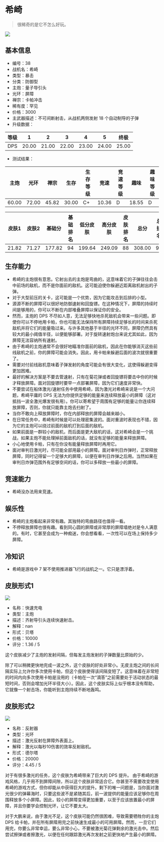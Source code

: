# 希崎

> 很稀奇的是它不怎么好玩。

<img src="/ships/ship_38.png" style={{zoom:1}}/>

## 基本信息

- 编号：38
- 战机名：希崎
- 类型：暴击
- 分类：防御型
- 主炮：量子导引头
- 光环：屏障
- 禅宗：卡帕冲击
- 稀有度：罕见
- 价格：3000
- 主武器描述：不可间断射击，从战机两侧发射 18 个自动制导的子弹
- 升级数据：

| 等级 | 1 | 2 | 3 | 4 | 5 | 终极 |
|--|--|--|--|--|--|--|
| DPS | 20.00 | 21.00 | 22.00 | 23.00 | 24.00 | 25.00 |

- 测试结果：

| 主炮 | 光环 | 禅宗 | 生存 | 生存等级 | 竞速 | 竞速等级 | 趣味 | 趣味等级 |
|--|--|--|--|--|--|--|--|--|
| 60.00 | 72.00 | 45.82 | 30.00 | C+ | 10.36 | D | 18.55 | D |

| 皮肤1 | 皮肤2 | 基础分 | 基础排名 | 低分皮肤 | 高分皮肤 | 皮肤排名 | 总分 | 总排名 |
|--|--|--|--|--|--|--|--|--|
| 21.82 | 71.27 | 177.82 | 94 | 199.64 | 249.09 | 88 | 308.00 | 93 |

## 生存能力

- 希崎的主炮很有意思。它射出去的主炮是弯曲的，这意味着它的子弹往往会击中前场的敌机，而不是你面前的敌机。这可能迫使你躲避近距离敌机射出的子弹。
- 对于大型前压的关卡，这可能是一个优势，因为它能攻击到后排的小型。
- 源源不断的屏障可以很好地防御速射和回旋镖。在这种情况下，屏障的持续时间是够用的，你可以不断在内部堆叠屏障以保证你的安全。
- 然而，主炮的 DPS 不尽如人意，无法足够快地杀死敌机会带来一些问题。即使你可以不停地用卡帕，你也可能无法保持所有屏障持续足够长的时间来杀死敌机并将它们的能量吸过来。与许多其他基于半径的光环不同，屏障仍然具有较大的最小阈值半径，以便能够部署。对于旋转速射炮台来说尤其如此，因为屏障无法容纳所有速射。
- 由于希崎的主炮通常不会很好地瞄准你面前的敌机，因此在你能够消灭这些前线敌机之前，你的屏障可能会消失。因此，用卡帕来躲避后面的波次就很重要了。
- 需要对付前线敌机意味着子弹发射的角度可能会有很大变化，这使得躲避变得更加困难。
- 最好的解决方案是不要去管速射，只有在菊花弹或者回旋镖将要击中你的时候才释放屏障。面对回旋镖时要早一点部署屏障，因为它们速度非常快。
- 不要尝试在船体激光/速射任务中使用希崎，因为激光对希崎来说是一个大问题，希崎平庸的 DPS 无法为你提供足够的能量来连续释放最小的屏障（这对抵挡一波全激光爆发很有用）。你可以寄希望于周围有足够的能量让你连续释放屏障，否则，你就只能靠主炮去扫射了。
- 当你不敢向上释放屏障时，你在内部释放的屏障会越来越小。
- 在日常任务中，希崎有时候是可以处理密集波的。面对重波时表现也不错，因为它的主炮可以绕过前面的敌机打到后面的敌机。
- 如果前面是一群较小的敌机，而后面是更大敌机的话，这对希崎会是一个挑战，如果主炮不能处理掉前面敌机的话，就没有足够的能量来释放屏障。
- 小心地使用卡帕，只有在你没有能量释放屏障时再用它。
- 面对审判日激光时，尽可能全部用最小的屏障。面对审判日炸弹时，正常释放屏障，同时记得留一个足够大的屏障，以便在审判日炸弹之后用。当然如果在审判日炸弹范围外有足够空间的话，你可以多释放一些最小的屏障。

## 竞速能力

- 希崎没办法用来竞速。

## 娱乐性

- 希崎的主炮看起来非常有趣。其独特的弯曲路径也值得一看。
- 不停释放屏障也很有趣。看到同心圆的屏障或非常厚的屏障墙绝对是令人满意的。有时，它甚至会成为一种痴迷，你会想看看，一次性可以在场上保持多少屏障。

## 冷知识

- 希崎是游戏中 7 架不使用推进器飞行的战机之一。它只是漂浮着。

## 皮肤形式1

<img src="/ships/ship_38_apex_1.png" style={{zoom:1}}/>

- 名称：快速充电
- 类型：主炮
- 描述：齐射导引头连续快速射击。
- 解释：nan
- 形式：贝塔
- 价格：10000
- 评分：1.36 / 5

这个皮肤减少了主炮的发射间隔，但每发主炮发射的子弹数量比原始的少。

除了可以稍微更快地完成一波之外，这个皮肤的好处非常小。无皮主炮之间的长间隔实际上允许你多次使用卡帕，但这个皮肤使得该间隔变短了。这意味着在非常短的时间内向多次使用卡帕是没用的（卡帕在一次“滴答”之前需要处于活动状态的最短时间，否则会增加光环半径大小）。因此，这个皮肤实际上似乎根本没有帮助，它就像一个射击场，你能听到主炮持续不断地轰鸣。

## 皮肤形式2

<img src="/ships/ship_38_apex_2.png" style={{zoom:1}}/>

- 名称：反射器
- 类型：光环
- 描述：激光反射在屏障外表面上。
- 解释：激光以每秒10伤害的效率反射敌机。
- 形式：德尔塔
- 价格：20000
- 评分：4.45 / 5

对于有很多激光的任务，这个皮肤为希崎带来了巨大的 DPS 提升。 由于希崎的游戏风格，几乎用不到屏障间隙，所以这个皮肤非常适合它。你甚至不需要改变使用希崎的游戏方式，但你却能从中获得巨大的提升。剩下的唯一问题是，当你面对激光很少的弹幕海时，只要这些波不是紧随其后，前一波提供的能量应该足够你在周围释放多个小屏障。因此，较小的屏障变得更加重要，以至于应该放置最小的屏障，并且你要学会控制光环，让它不要太大。

对于大鹏来说，由于激光不足，这个皮肤可能仍然很困难，导致需要牺牲你的主炮 DPS 给卡帕，并在所有屏障用完之前快速生成最小的可用屏障。然而，一旦它们用完，你要么非常幸运，要么非常小心，不要被激光菊花弹剩余的激光击中。然后尝试擦弹或者擦激光，以便在任何跟踪激光再次发射之前更快地产生最小的屏障。
